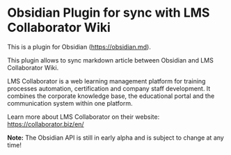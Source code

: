 # Obsidian Plugin for sync with LMS Collaborator Wiki

This is a plugin for Obsidian (https://obsidian.md).

This plugin allows to sync markdown article between Obsidian and LMS Collaborator Wiki.

LMS Collaborator is a web learning management platform for training processes automation, certification and company staff development. It combines the corporate knowledge base, the educational portal and the communication system within one platform.

Learn more about LMS Collaborator on their website: https://collaborator.biz/en/

**Note:** The Obsidian API is still in early alpha and is subject to change at any time!

